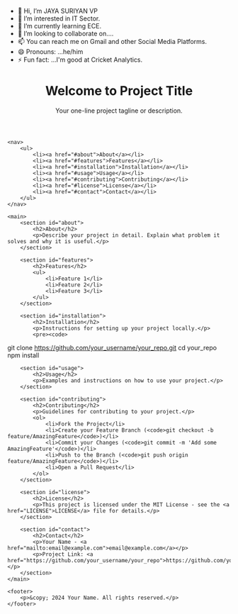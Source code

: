 - 👋 Hi, I’m JAYA SURIYAN VP
- 👀 I’m interested in IT Sector.
- 🌱 I’m currently learning ECE.
- 💞️ I’m looking to collaborate on....
- 📫 You can reach me on Gmail and other Social Media Platforms.
- 😄 Pronouns: ...he/him
- ⚡ Fun fact: ...I'm good at Cricket Analytics.

<!---
jayasuriyan05/jayasuriyan05 is a ✨ special ✨ repository because its `README.md` (this file) appears on your GitHub profile.
You can click the Preview link to take a look at your changes.
--->
<!DOCTYPE html>
<html lang="en">
<head>
    <meta charset="UTF-8">
    <meta name="viewport" content="width=device-width, initial-scale=1.0">
    <title>Project Title</title>
    <link rel="stylesheet" href="styles.css"> <!-- Link to your CSS file if you have one -->
</head>
<body>
    <header>
        <h1>Welcome to Project Title</h1>
        <p>Your one-line project tagline or description.</p>
    </header>
    
    <nav>
        <ul>
            <li><a href="#about">About</a></li>
            <li><a href="#features">Features</a></li>
            <li><a href="#installation">Installation</a></li>
            <li><a href="#usage">Usage</a></li>
            <li><a href="#contributing">Contributing</a></li>
            <li><a href="#license">License</a></li>
            <li><a href="#contact">Contact</a></li>
        </ul>
    </nav>
    
    <main>
        <section id="about">
            <h2>About</h2>
            <p>Describe your project in detail. Explain what problem it solves and why it is useful.</p>
        </section>
        
        <section id="features">
            <h2>Features</h2>
            <ul>
                <li>Feature 1</li>
                <li>Feature 2</li>
                <li>Feature 3</li>
            </ul>
        </section>
        
        <section id="installation">
            <h2>Installation</h2>
            <p>Instructions for setting up your project locally.</p>
            <pre><code>
git clone https://github.com/your_username/your_repo.git
cd your_repo
npm install
            </code></pre>
        </section>
        
        <section id="usage">
            <h2>Usage</h2>
            <p>Examples and instructions on how to use your project.</p>
        </section>
        
        <section id="contributing">
            <h2>Contributing</h2>
            <p>Guidelines for contributing to your project.</p>
            <ol>
                <li>Fork the Project</li>
                <li>Create your Feature Branch (<code>git checkout -b feature/AmazingFeature</code>)</li>
                <li>Commit your Changes (<code>git commit -m 'Add some AmazingFeature'</code>)</li>
                <li>Push to the Branch (<code>git push origin feature/AmazingFeature</code>)</li>
                <li>Open a Pull Request</li>
            </ol>
        </section>
        
        <section id="license">
            <h2>License</h2>
            <p>This project is licensed under the MIT License - see the <a href="LICENSE">LICENSE</a> file for details.</p>
        </section>
        
        <section id="contact">
            <h2>Contact</h2>
            <p>Your Name - <a href="mailto:email@example.com">email@example.com</a></p>
            <p>Project Link: <a href="https://github.com/your_username/your_repo">https://github.com/your_username/your_repo</a></p>
        </section>
    </main>
    
    <footer>
        <p>&copy; 2024 Your Name. All rights reserved.</p>
    </footer>
</body>
</html>